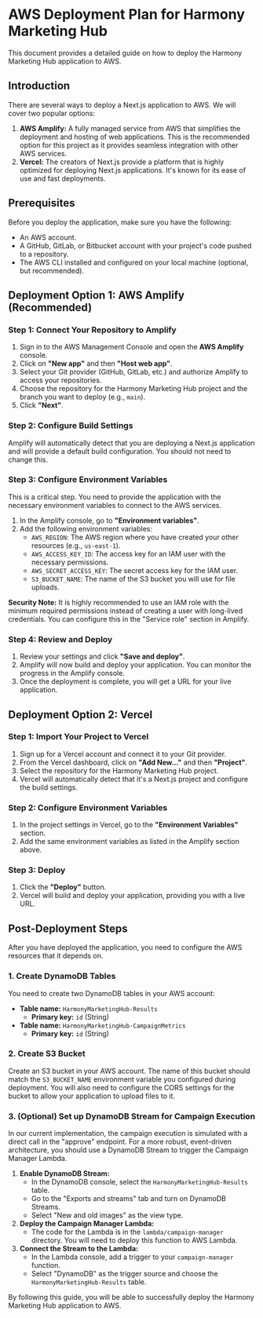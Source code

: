 # AWS Deployment Plan for Harmony Marketing Hub

This document provides a detailed guide on how to deploy the Harmony Marketing Hub application to AWS.

## Introduction

There are several ways to deploy a Next.js application to AWS. We will cover two popular options:

1.  **AWS Amplify:** A fully managed service from AWS that simplifies the deployment and hosting of web applications. This is the recommended option for this project as it provides seamless integration with other AWS services.
2.  **Vercel:** The creators of Next.js provide a platform that is highly optimized for deploying Next.js applications. It's known for its ease of use and fast deployments.

## Prerequisites

Before you deploy the application, make sure you have the following:

*   An AWS account.
*   A GitHub, GitLab, or Bitbucket account with your project's code pushed to a repository.
*   The AWS CLI installed and configured on your local machine (optional, but recommended).

## Deployment Option 1: AWS Amplify (Recommended)

### Step 1: Connect Your Repository to Amplify

1.  Sign in to the AWS Management Console and open the **AWS Amplify** console.
2.  Click on **"New app"** and then **"Host web app"**.
3.  Select your Git provider (GitHub, GitLab, etc.) and authorize Amplify to access your repositories.
4.  Choose the repository for the Harmony Marketing Hub project and the branch you want to deploy (e.g., `main`).
5.  Click **"Next"**.

### Step 2: Configure Build Settings

Amplify will automatically detect that you are deploying a Next.js application and will provide a default build configuration. You should not need to change this.

### Step 3: Configure Environment Variables

This is a critical step. You need to provide the application with the necessary environment variables to connect to the AWS services.

1.  In the Amplify console, go to **"Environment variables"**.
2.  Add the following environment variables:
    *   `AWS_REGION`: The AWS region where you have created your other resources (e.g., `us-east-1`).
    *   `AWS_ACCESS_KEY_ID`: The access key for an IAM user with the necessary permissions.
    *   `AWS_SECRET_ACCESS_KEY`: The secret access key for the IAM user.
    *   `S3_BUCKET_NAME`: The name of the S3 bucket you will use for file uploads.

**Security Note:** It is highly recommended to use an IAM role with the minimum required permissions instead of creating a user with long-lived credentials. You can configure this in the "Service role" section in Amplify.

### Step 4: Review and Deploy

1.  Review your settings and click **"Save and deploy"**.
2.  Amplify will now build and deploy your application. You can monitor the progress in the Amplify console.
3.  Once the deployment is complete, you will get a URL for your live application.

## Deployment Option 2: Vercel

### Step 1: Import Your Project to Vercel

1.  Sign up for a Vercel account and connect it to your Git provider.
2.  From the Vercel dashboard, click on **"Add New..."** and then **"Project"**.
3.  Select the repository for the Harmony Marketing Hub project.
4.  Vercel will automatically detect that it's a Next.js project and configure the build settings.

### Step 2: Configure Environment Variables

1.  In the project settings in Vercel, go to the **"Environment Variables"** section.
2.  Add the same environment variables as listed in the Amplify section above.

### Step 3: Deploy

1.  Click the **"Deploy"** button.
2.  Vercel will build and deploy your application, providing you with a live URL.

## Post-Deployment Steps

After you have deployed the application, you need to configure the AWS resources that it depends on.

### 1. Create DynamoDB Tables

You need to create two DynamoDB tables in your AWS account:

*   **Table name:** `HarmonyMarketingHub-Results`
    *   **Primary key:** `id` (String)
*   **Table name:** `HarmonyMarketingHub-CampaignMetrics`
    *   **Primary key:** `id` (String)

### 2. Create S3 Bucket

Create an S3 bucket in your AWS account. The name of this bucket should match the `S3_BUCKET_NAME` environment variable you configured during deployment. You will also need to configure the CORS settings for the bucket to allow your application to upload files to it.

### 3. (Optional) Set up DynamoDB Stream for Campaign Execution

In our current implementation, the campaign execution is simulated with a direct call in the "approve" endpoint. For a more robust, event-driven architecture, you should use a DynamoDB Stream to trigger the Campaign Manager Lambda.

1.  **Enable DynamoDB Stream:**
    *   In the DynamoDB console, select the `HarmonyMarketingHub-Results` table.
    *   Go to the "Exports and streams" tab and turn on DynamoDB Streams.
    *   Select "New and old images" as the view type.
2.  **Deploy the Campaign Manager Lambda:**
    *   The code for the Lambda is in the `lambda/campaign-manager` directory. You will need to deploy this function to AWS Lambda.
3.  **Connect the Stream to the Lambda:**
    *   In the Lambda console, add a trigger to your `campaign-manager` function.
    *   Select "DynamoDB" as the trigger source and choose the `HarmonyMarketingHub-Results` table.

By following this guide, you will be able to successfully deploy the Harmony Marketing Hub application to AWS.
